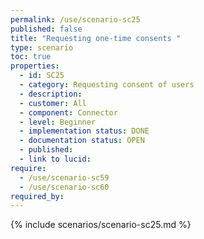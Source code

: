 ```yaml
---
permalink: /use/scenario-sc25
published: false
title: "Requesting one-time consents "
type: scenario
toc: true
properties:
  - id: SC25
  - category: Requesting consent of users
  - description:
  - customer: All
  - component: Connector
  - level: Beginner
  - implementation status: DONE
  - documentation status: OPEN
  - published:
  - link to lucid:
require:
  - /use/scenario-sc59
  - /use/scenario-sc60
required_by:
---
```


{% include scenarios/scenario-sc25.md %}
